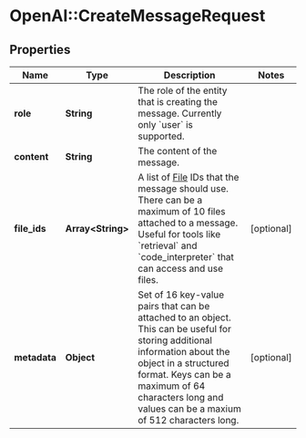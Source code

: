 # OpenAI::CreateMessageRequest

## Properties
Name | Type | Description | Notes
------------ | ------------- | ------------- | -------------
**role** | **String** | The role of the entity that is creating the message. Currently only &#x60;user&#x60; is supported. | 
**content** | **String** | The content of the message. | 
**file_ids** | **Array&lt;String&gt;** | A list of [File](/docs/api-reference/files) IDs that the message should use. There can be a maximum of 10 files attached to a message. Useful for tools like &#x60;retrieval&#x60; and &#x60;code_interpreter&#x60; that can access and use files. | [optional] 
**metadata** | **Object** | Set of 16 key-value pairs that can be attached to an object. This can be useful for storing additional information about the object in a structured format. Keys can be a maximum of 64 characters long and values can be a maxium of 512 characters long.  | [optional] 

